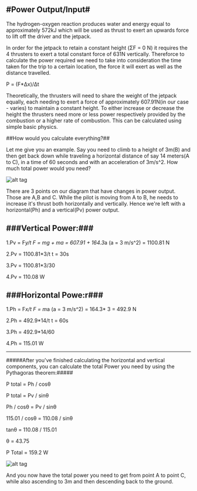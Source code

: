 #Power Output/Input#
---
The hydrogen-oxygen reaction produces water and energy equal to approximately 572kJ which will be used as thrust to exert an upwards force to lift off the driver and the jetpack.

In order for the jetpack to retain a constant height (ΣF = 0 N) it requires the 4 thrusters to exert a total constant force of 631N vertically. Thereforce to calculate the power required we need to take into consideration the time taken for the trip to a certain location, the force it will exert as well as the distance travelled. 

P = (F*Δx)/Δt

Theoretically, the thrusters will need to share the weight of the jetpack equally, each needing to exert a force of approximately 607.91N(in our case - varies) to maintain a constant height. To either increase or decrease the height the thrusters need more or less power respectively provided by the combustion or a higher rate of combustion. This can be calculated using simple basic physics.


##How would you calculate everything?##

Let me give you an example. Say you need to climb to a height of 3m(B) and then get back down while traveling a horizontal distance of say 14 meters(A to C), in a time of 60 seconds and with an acceleration of 3m/s^2. How much total power would you need?

![alt tag](http://i.imgur.com/bw9koSm.png)

There are 3 points on our diagram that have changes in power output. Those are A,B and C.
While the pilot is moving from A to B, he needs to increase it's thrust both horizontally and vertically.
Hence we're left with a horizontal(Ph) and a vertical(Pv) power output.

###Vertical Power:###
---

1.Pv = F*y/t 		 F = mg + ma = 607.91 + 164.3*a (a = 3 m/s^2) = 1100.81 N

2.Pv = 1100.81*3/t		t = 30s

3.Pv = 1100.81*3/30

4.Pv = 110.08 W

###Horizontal Powe:r###
---

1.Ph = F*x/t		F = m*a (a = 3 m/s^2) = 164.3* 3 = 492.9 N

2.Ph = 492.9*14/t		t = 60s

3.Ph = 492.9*14/60

4.Ph = 115.01 W
***
#####After you've finished calculating the horizontal and vertical components, you can calculate the total Power you need by using the Pythagoras theorem:#####

P total = Ph / cosθ  

P total = Pv / sinθ	

Ph / cosθ = Pv / sinθ    

115.01 / cosθ = 110.08 / sinθ

tanθ = 110.08  / 115.01

θ = 43.75

P Total = 159.2 W

![alt tag](http://i.imgur.com/bcWE1u4.png)

And you now have the total power you need to get from point A to point C, while also ascending to 3m and then descending back to the ground.
